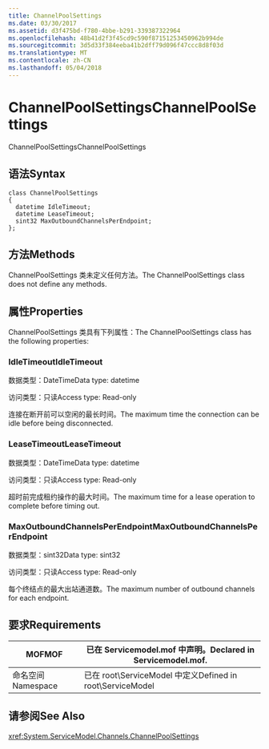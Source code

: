 ```yaml
---
title: ChannelPoolSettings
ms.date: 03/30/2017
ms.assetid: d3f475bd-f780-4bbe-b291-339387322964
ms.openlocfilehash: 48b41d2f3f45cd9c590f87151253450962b994de
ms.sourcegitcommit: 3d5d33f384eeba41b2dff79d096f47ccc8d8f03d
ms.translationtype: MT
ms.contentlocale: zh-CN
ms.lasthandoff: 05/04/2018
---
```

# <a name="channelpoolsettings"></a><span data-ttu-id="5afb9-102">ChannelPoolSettings</span><span class="sxs-lookup"><span data-stu-id="5afb9-102">ChannelPoolSettings</span></span>
<span data-ttu-id="5afb9-103">ChannelPoolSettings</span><span class="sxs-lookup"><span data-stu-id="5afb9-103">ChannelPoolSettings</span></span>  
  
## <a name="syntax"></a><span data-ttu-id="5afb9-104">语法</span><span class="sxs-lookup"><span data-stu-id="5afb9-104">Syntax</span></span>  
  
```  
class ChannelPoolSettings  
{  
  datetime IdleTimeout;  
  datetime LeaseTimeout;  
  sint32 MaxOutboundChannelsPerEndpoint;  
};  
```  
  
## <a name="methods"></a><span data-ttu-id="5afb9-105">方法</span><span class="sxs-lookup"><span data-stu-id="5afb9-105">Methods</span></span>  
 <span data-ttu-id="5afb9-106">ChannelPoolSettings 类未定义任何方法。</span><span class="sxs-lookup"><span data-stu-id="5afb9-106">The ChannelPoolSettings class does not define any methods.</span></span>  
  
## <a name="properties"></a><span data-ttu-id="5afb9-107">属性</span><span class="sxs-lookup"><span data-stu-id="5afb9-107">Properties</span></span>  
 <span data-ttu-id="5afb9-108">ChannelPoolSettings 类具有下列属性：</span><span class="sxs-lookup"><span data-stu-id="5afb9-108">The ChannelPoolSettings class has the following properties:</span></span>  
  
### <a name="idletimeout"></a><span data-ttu-id="5afb9-109">IdleTimeout</span><span class="sxs-lookup"><span data-stu-id="5afb9-109">IdleTimeout</span></span>  
 <span data-ttu-id="5afb9-110">数据类型：DateTime</span><span class="sxs-lookup"><span data-stu-id="5afb9-110">Data type: datetime</span></span>  
  
 <span data-ttu-id="5afb9-111">访问类型：只读</span><span class="sxs-lookup"><span data-stu-id="5afb9-111">Access type: Read-only</span></span>  
  
 <span data-ttu-id="5afb9-112">连接在断开前可以空闲的最长时间。</span><span class="sxs-lookup"><span data-stu-id="5afb9-112">The maximum time the connection can be idle before being disconnected.</span></span>  
  
### <a name="leasetimeout"></a><span data-ttu-id="5afb9-113">LeaseTimeout</span><span class="sxs-lookup"><span data-stu-id="5afb9-113">LeaseTimeout</span></span>  
 <span data-ttu-id="5afb9-114">数据类型：DateTime</span><span class="sxs-lookup"><span data-stu-id="5afb9-114">Data type: datetime</span></span>  
  
 <span data-ttu-id="5afb9-115">访问类型：只读</span><span class="sxs-lookup"><span data-stu-id="5afb9-115">Access type: Read-only</span></span>  
  
 <span data-ttu-id="5afb9-116">超时前完成租约操作的最大时间。</span><span class="sxs-lookup"><span data-stu-id="5afb9-116">The maximum time for a lease operation to complete before timing out.</span></span>  
  
### <a name="maxoutboundchannelsperendpoint"></a><span data-ttu-id="5afb9-117">MaxOutboundChannelsPerEndpoint</span><span class="sxs-lookup"><span data-stu-id="5afb9-117">MaxOutboundChannelsPerEndpoint</span></span>  
 <span data-ttu-id="5afb9-118">数据类型：sint32</span><span class="sxs-lookup"><span data-stu-id="5afb9-118">Data type: sint32</span></span>  
  
 <span data-ttu-id="5afb9-119">访问类型：只读</span><span class="sxs-lookup"><span data-stu-id="5afb9-119">Access type: Read-only</span></span>  
  
 <span data-ttu-id="5afb9-120">每个终结点的最大出站通道数。</span><span class="sxs-lookup"><span data-stu-id="5afb9-120">The maximum number of outbound channels for each endpoint.</span></span>  
  
## <a name="requirements"></a><span data-ttu-id="5afb9-121">要求</span><span class="sxs-lookup"><span data-stu-id="5afb9-121">Requirements</span></span>  
  
|<span data-ttu-id="5afb9-122">MOF</span><span class="sxs-lookup"><span data-stu-id="5afb9-122">MOF</span></span>|<span data-ttu-id="5afb9-123">已在 Servicemodel.mof 中声明。</span><span class="sxs-lookup"><span data-stu-id="5afb9-123">Declared in Servicemodel.mof.</span></span>|  
|---------|-----------------------------------|  
|<span data-ttu-id="5afb9-124">命名空间</span><span class="sxs-lookup"><span data-stu-id="5afb9-124">Namespace</span></span>|<span data-ttu-id="5afb9-125">已在 root\ServiceModel 中定义</span><span class="sxs-lookup"><span data-stu-id="5afb9-125">Defined in root\ServiceModel</span></span>|  
  
## <a name="see-also"></a><span data-ttu-id="5afb9-126">请参阅</span><span class="sxs-lookup"><span data-stu-id="5afb9-126">See Also</span></span>  
 <xref:System.ServiceModel.Channels.ChannelPoolSettings>
